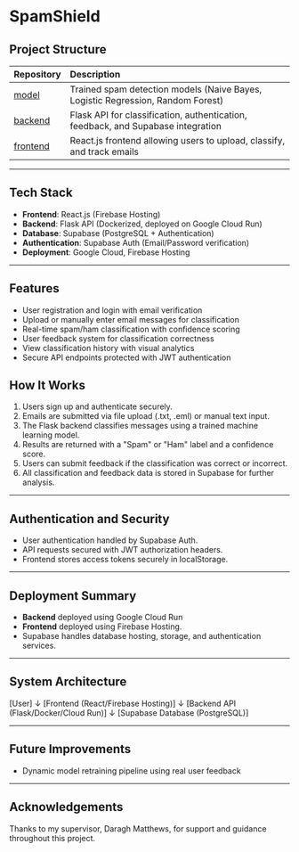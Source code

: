 # SpamShield

## Project Structure

| Repository | Description |
|:---|:---|
| [model](https://github.com/g00405662FYP/SpamShield-Model) | Trained spam detection models (Naive Bayes, Logistic Regression, Random Forest) |
| [backend](https://github.com/g00405662FYP/SpamShield-Backend) | Flask API for classification, authentication, feedback, and Supabase integration |
| [frontend](https://github.com/g00405662FYP/SpamShield-Frontend) | React.js frontend allowing users to upload, classify, and track emails |

---

## Tech Stack

- **Frontend**: React.js (Firebase Hosting)
- **Backend**: Flask API (Dockerized, deployed on Google Cloud Run)
- **Database**: Supabase (PostgreSQL + Authentication)
- **Authentication**: Supabase Auth (Email/Password verification)
- **Deployment**: Google Cloud, Firebase Hosting

---

## Features

- User registration and login with email verification
- Upload or manually enter email messages for classification
- Real-time spam/ham classification with confidence scoring
- User feedback system for classification correctness
- View classification history with visual analytics
- Secure API endpoints protected with JWT authentication

## How It Works

1. Users sign up and authenticate securely.
2. Emails are submitted via file upload (.txt, .eml) or manual text input.
3. The Flask backend classifies messages using a trained machine learning model.
4. Results are returned with a "Spam" or "Ham" label and a confidence score.
5. Users can submit feedback if the classification was correct or incorrect.
6. All classification and feedback data is stored in Supabase for further analysis.

---

## Authentication and Security

- User authentication handled by Supabase Auth.
- API requests secured with JWT authorization headers.
- Frontend stores access tokens securely in localStorage.

---

## Deployment Summary

- **Backend** deployed using Google Cloud Run
- **Frontend** deployed using Firebase Hosting.
- Supabase handles database hosting, storage, and authentication services.

---

## System Architecture

[User]
  ↓
[Frontend (React/Firebase Hosting)]
  ↓
[Backend API (Flask/Docker/Cloud Run)]
  ↓
[Supabase Database (PostgreSQL)]

---

## Future Improvements

- Dynamic model retraining pipeline using real user feedback

---

## Acknowledgements

Thanks to my supervisor, Daragh Matthews, for support and guidance throughout this project.
